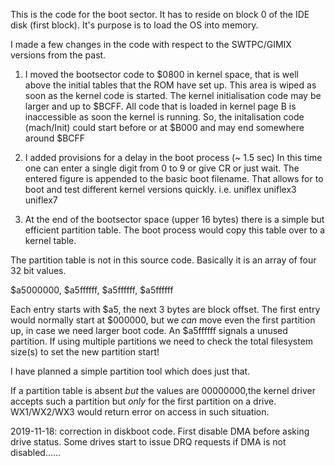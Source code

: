 This is the code for the boot sector. It has to reside on block 0 of the IDE disk (first block).
It's purpose is to load the OS into memory.

I made a few changes in the code with respect to the SWTPC/GIMIX versions from the past. 

1)   I moved the bootsector code to $0800 in kernel space, that is well above the initial tables that the ROM
     have set up. This area is wiped as soon as the kernel code is started. The kernel initialisation code may be
     larger and up to $BCFF. All code that is loaded in kernel page B is inaccessible as soon the kernel is running.
     So, the initalisation code (mach/Init) could start before or at $B000 and may end somewhere around $BCFF
     
2)   I added provisions for a delay in the boot process (~ 1.5 sec) In this time one can enter a single digit from 0 to 9
     or give CR or just wait. The entered figure is appended to the basic boot filename. That allows for to boot
     and test different kernel versions quickly. i.e.  uniflex uniflex3 uniflex7
     
3)   At the end of the bootsector space (upper 16 bytes) there is a simple but efficient partition table.
     The boot process would copy this table over to a kernel table.
     
The partition table is not in this source code. Basically it is an array of four 32 bit values.

$a5000000, $a5ffffff, $a5ffffff, $a5ffffff

Each entry starts with $a5, the next 3 bytes are block offset. The first entry would normally start at $000000, but
we _can_ move even the first partition up, in case we need larger boot code. An $a5ffffff signals a unused partition.
If using multiple partitions we need to check the total filesystem size(s) to set the new partition start!

I have planned a simple partition tool which does just that. 

If a partition table is absent _but_ the values are 00000000,the kernel driver accepts such a partition but 
_only_ for the first partition on a drive. WX1/WX2/WX3 would return error on access in such situation.


2019-11-18: correction in diskboot code. First disable DMA before asking drive status. Some drives start to issue DRQ requests if DMA is not disabled......

